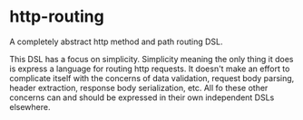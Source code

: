 # http-routing

A completely abstract http method and path routing DSL.

This DSL has a focus on simplicity. Simplicity meaning the only thing it does
is express a language for routing http requests. It doesn't make an effort to
complicate itself with the concerns of data validation, request body parsing,
header extraction, response body serialization, etc. All fo these other
concerns can and should be expressed in their own independent DSLs elsewhere.


